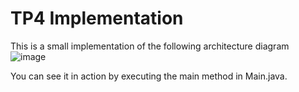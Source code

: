 # TP4 Implementation
This is a small implementation of the following architecture diagram
![image](https://github.com/user-attachments/assets/00abc9c2-3121-4c2f-9fb1-dab57dc2d1a0)

You can see it in action by executing the main method in Main.java.
